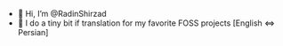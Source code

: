 - 👋 Hi, I’m @RadinShirzad
- 📝 I do a tiny bit if translation for my favorite FOSS projects [English <=> Persian]

<!---
RadinShirzad/RadinShirzad is a ✨ special ✨ repository because its `README.md` (this file) appears on your GitHub profile.
You can click the Preview link to take a look at your changes.
--->
